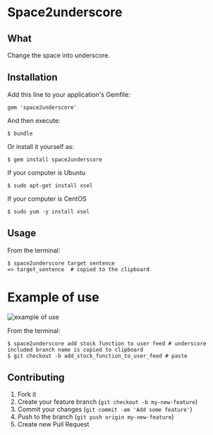 # Space2underscore
## What
Change the space into underscore.

## Installation

Add this line to your application's Gemfile:

    gem 'space2underscore'

And then execute:

    $ bundle

Or install it yourself as:

    $ gem install space2underscore

If your computer is Ubuntu

    $ sudo apt-get install xsel

If your computer is CentOS

    $ sudo yum -y install xsel

## Usage

From the terminal:

    $ space2underscore target sentence
    => target_sentence  # copied to the clipboard

# Example of use

![example of use](http://i.imgur.com/1teIk4j.png)

From the terminal:

    $ space2underscore add stock function to user feed # underscore included branch name is copied to clipboard
    $ git checkout -b add_stock_function_to_user_feed # paste

## Contributing

1. Fork it
2. Create your feature branch (`git checkout -b my-new-feature`)
3. Commit your changes (`git commit -am 'Add some feature'`)
4. Push to the branch (`git push origin my-new-feature`)
5. Create new Pull Request

